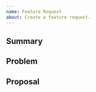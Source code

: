 ```yaml
---
name: Feature Request 
about: Create a feature request.
---
```


## Summary

<!-- describe the feature -->



## Problem

<!-- describe the rationale for the feature -->



## Proposal

<!-- describe the requirements for the feature -->


